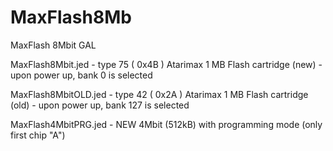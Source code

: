# MaxFlash8Mb
MaxFlash 8Mbit GAL

MaxFlash8Mbit.jed    - type 75 ( 0x4B ) Atarimax 1 MB Flash cartridge (new) - upon power up, bank 0 is selected

MaxFlash8MbitOLD.jed - type 42 ( 0x2A ) Atarimax 1 MB Flash cartridge (old) - upon power up, bank 127 is selected

MaxFlash4MbitPRG.jed - NEW 4Mbit (512kB) with programming mode (only first chip "A")
